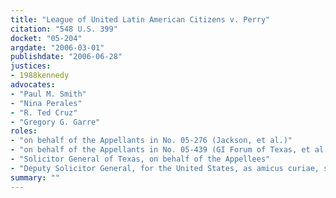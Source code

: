 ```yaml
---
title: "League of United Latin American Citizens v. Perry"
citation: "548 U.S. 399"
docket: "05-204"
argdate: "2006-03-01"
publishdate: "2006-06-28"
justices:
- 1988kennedy
advocates:
- "Paul M. Smith"
- "Nina Perales"
- "R. Ted Cruz"
- "Gregory G. Garre"
roles:
- "on behalf of the Appellants in No. 05-276 (Jackson, et al.)"
- "on behalf of the Appellants in No. 05-439 (GI Forum of Texas, et al.)"
- "Solicitor General of Texas, on behalf of the Appellees"
- "Deputy Solicitor General, for the United States, as amicus curiae, supporting the Appellees"
summary: ""
---
```



